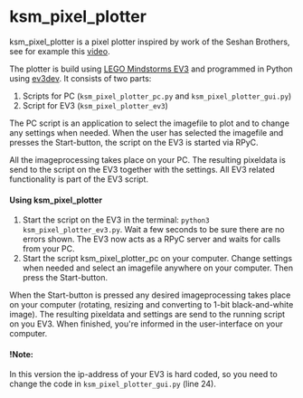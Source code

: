 ﻿# ksm_pixel_plotter

ksm_pixel_plotter is a pixel plotter inspired by work of the Seshan Brothers,
see for example this [video](https://www.youtube.com/watch?v=kFiWumBILwU).

The plotter is build using [LEGO Mindstorms EV3](https://www.lego.com/en-us/mindstorms) and programmed in Python 
using [ev3dev](http://www.ev3dev.org). It consists of two parts:
1. Scripts for PC (`ksm_pixel_plotter_pc.py` and 
`ksm_pixel_plotter_gui.py`)
2. Script for EV3 (`ksm_pixel_plotter_ev3`)

The PC script is an application to select the imagefile to plot and to change 
any settings when needed. When the user has selected the imagefile and presses 
the Start-button, the script on the EV3 is started via RPyC.

All the imageprocessing takes place on your PC. The resulting pixeldata is
send to the script on the EV3 together with the settings. All EV3 related 
functionality is part of the EV3 script.


#### Using ksm_pixel_plotter

1. Start the script on the EV3 in the terminal: 
`python3 ksm_pixel_plotter_ev3.py`. 
Wait a few seconds to be sure there are no errors shown. The EV3 now 
acts as a RPyC server and waits for calls from your PC.
2. Start the script ksm_pixel_plotter_pc on your computer. Change settings 
when needed and select an imagefile anywhere on your computer. 
Then press the Start-button.

When the Start-button is pressed any desired imageprocessing takes place on 
your computer (rotating, resizing and converting to 1-bit black-and-white image). 
The resulting pixeldata and settings are send to the running script on you EV3. 
When finished, you're informed in the user-interface on your computer.


#### !Note:
In this version the ip-address of your EV3 is hard coded, so you need to 
change the code in `ksm_pixel_plotter_gui.py` (line 24).
